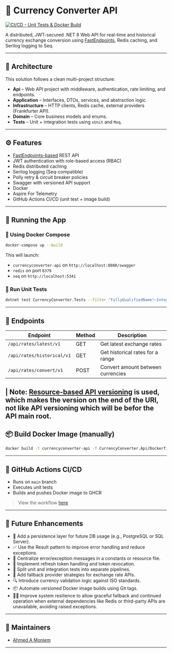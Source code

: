 # 💱 Currency Converter API

[![CI/CD - Unit Tests & Docker Build](https://github.com/ahmedamoniem/CurrencyConverterAPI/actions/workflows/ci-cd.yml/badge.svg?branch=main)](https://github.com/ahmedamoniem/CurrencyConverterAPI/actions/workflows/ci-cd.yml)

A distributed, JWT-secured .NET 8 Web API for real-time and historical currency exchange conversion using [FastEndpoints](https://fast-endpoints.com/), Redis caching, and Serilog logging to Seq.

---

## 📐 Architecture

This solution follows a clean multi-project structure:

- **Api** – Web API project with middleware, authentication, rate limiting, and endpoints.
- **Application** – Interfaces, DTOs, services, and abstraction logic.
- **Infrastructure** – HTTP clients, Redis cache, external providers (Frankfurter API).
- **Domain** – Core business models and enums.
- **Tests** – Unit + integration tests using `xUnit` and `Moq`.

---

## ⚙️ Features

-  [FastEndpoints-based](https://fast-endpoints.com/docs/get-started#create-project-install-package) REST API
-  JWT authentication with role-based access (RBAC)
-  Redis distributed caching
-  Serilog logging (Seq-compatible)
-  Polly retry & circuit breaker policies
-  Swagger with versioned API support
-  Docker
-  Aspire For Telemetry 
-  GitHub Actions CI/CD (unit test + image build)

---

## 🚀 Running the App

### 🐳 Using Docker Compose

```bash
docker-compose up --build
```

This will launch:
- `currencyconverter-api` on `http://localhost:8080/swagger`
- `redis` on port `6379`
- `seq` on `http://localhost:5341`

### 🧪 Run Unit Tests

```bash
dotnet test CurrencyConverter.Tests --filter "FullyQualifiedName!~IntegrationTests"
```

---

## 🧱 Endpoints

| Endpoint                     | Method | Description                        |
|-----------------------------|--------|------------------------------------|
| `/api/rates/latest/v1`         | GET    | Get latest exchange rates          |
| `/api/rates/historical/v1`     | GET    | Get historical rates for a range   |
| `/api/rates/convert/v1`        | POST   | Convert amount between currencies  |

| Note: [Resource-based API versioning](https://fast-endpoints.com/docs/api-versioning#release-group-strategy) is used, which makes the version on the end of the URI, not like API versioning which will be befor the API main root.
---

## 📦 Build Docker Image (manually)

```bash
docker build -t currencyconverter-api -f CurrencyConverter.Api/Dockerfile .
```

---

## 🔁 GitHub Actions CI/CD

- Runs on `main` branch
- Executes unit tests
- Builds and pushes Docker image to GHCR

> View the workflow [here](.github/workflows/ci-cd.yml)

---

## 🌱 Future Enhancements

- 💾 Add a persistence layer for future DB usage (e.g., PostgreSQL or SQL Server).
- ✅ Use the Result pattern to improve error handling and reduce exceptions.
- 🧾 Centralize error/exception messages in a constants or resource file.
- 🔐 Implement refresh token handling and token revocation.
- 🧪 Split unit and integration tests into separate pipelines.
- 🔄 Add fallback provider strategies for exchange rate APIs.
- 🔍 Introduce currency validation logic against ISO standards.
- 📦 Automate versioned Docker image builds using Git tags.
- 🧘‍♂️ Improve system resilience to allow graceful fallback and continued operation when external dependencies like Redis or third-party APIs are unavailable, avoiding raised exceptions.

---

## 👥 Maintainers

- [Ahmed A Moniem](https://github.com/ahmedamoniem)

---


